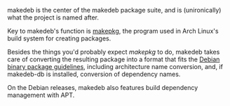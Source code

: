 makedeb is the center of the makedeb package suite, and is (unironically) what the project is named after.

Key to makedeb's function is [makepkg](https://wiki.archlinux.org/title/makepkg), the program used in Arch Linux's build system for creating packages.

Besides the things you'd probably expect *makepkg* to do, makedeb takes care of converting the resulting package into a format that fits the [Debian binary package guidelines](https://www.debian.org/doc/debian-policy/ch-binary.html), including architecture name conversion, and, if makedeb-db is installed, conversion of dependency names.

On the Debian releases, makedeb also features build dependency management with APT.
